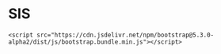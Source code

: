 # SIS
<!DOCTYPE html>
<html lang="en">
<head>
  <meta charset="UTF-8">
  <meta name="viewport" content="width=device-width, initial-scale=1.0">
  <title>Welcome to School</title>
  <link rel="styles" href="https://cdn.jsdelivr.net/npm/bootstrap@5.3.0-alpha2/dist/css/bootstrap.min.css">
  <link rel="stylesheet" href="css/style.css">
</head>
<body class="body-home">
  <div class="black-fill">
  </div>

    <script src="https://cdn.jsdelivr.net/npm/bootstrap@5.3.0-alpha2/dist/js/bootstrap.bundle.min.js"></script>

</body>
</html>
 
